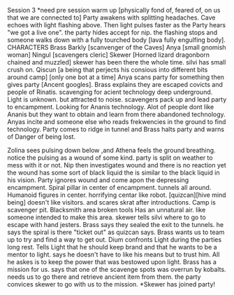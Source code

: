 Session 3 *need pre session warm up [physically fond of, feared of, on us that we are connected to] Party awakens with splitting headaches. Cave echoes with light flashing above. Then light pulses faster as the Party hears "we got a live one". the party hides accept for nip. the flashing stops and someone walks down with a fully tourched body [lava fully engulfing body]. CHARACTERS Brass Barkly [scanvenger of the Caves] Anya [small gnomish woman] Ningul [scavengers cleric] Skewer [Horned lizard dragonborn chained and muzzled] skewer has been there the whole time. silvi has small crush on. Qiscun [a being that perjects his consious into different bits around camp] [only one bot at a time] Anya scans party for something then gives party [Ancent googles]. Brass explains they are escaped covicts and people of Rinatis. scavenging for acient technology deep underground. Light is unknown. but attracted to noise. scavengers pack up and lead party to encampment. Looking for Ananis technology. Alot of people dont like Ananis but they want to obtain and learn from there abandoned technology. Anyas incite and someone else who reads frekwencies in the ground to find technology. Party comes to ridge in tunnel and Brass halts party and warns of Danger of being lost.

Zolina sees pulsing down below ,and Athena feels the ground breathing. notice the pulsing as a wound of some kind. party is split on weather to mess with it or not. Nip then investigates wound and there is no reaction yet the wound has some sort of black liquid the is similar to the black liquid in his vision. Party ignores wound and come apon the depressing encampment. Spiral pillar in center of encampment. tunnels all around. Humanoid figures in center. horrifying centar like robot. [quizcan][hive mind being] doesn't like visitors. and scares skrat after introductions. Camp is scavenger pit. Blacksmith area broken tools Has an unnatural air. like someone intended to make this area. skewer tells silvi where to go to escape with hand jesters. Brass says they sealed the exit to the tunnels. he says the spiral is there "ticket out" as quizcan says. Brass wants us to team up to try and find a way to get out. Dium confronts Light during the parties long rest. Tells Light that he should keep brand and that he wants to be a mentor to light. says he doesn't have to like his means but to trust him. All he askes is to keep the power that was bestowed upon light. Brass has a mission for us. says that one of the scavenge spots was overrun by kobalts. needs us to go there and retrieve ancient item from them. the party convices skewer to go with us to the mission. *Skewer has joined party!